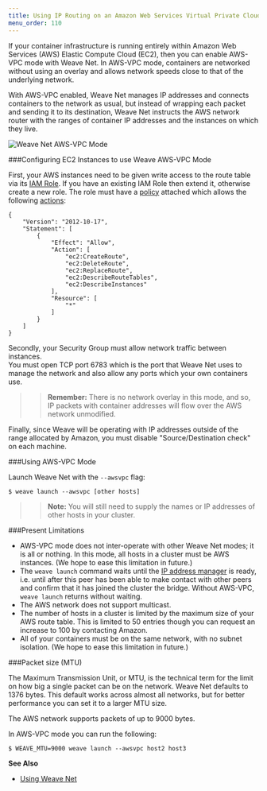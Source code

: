 ```yaml
---
title: Using IP Routing on an Amazon Web Services Virtual Private Cloud
menu_order: 110
---
```


If your container infrastructure is running entirely within Amazon Web Services (AWS) 
Elastic Compute Cloud (EC2), then you can enable AWS-VPC mode with Weave Net. In AWS-VPC mode, 
containers are networked without using an overlay and allows network speeds 
close to that of the underlying network.

With AWS-VPC enabled, Weave Net manages IP addresses and connects
containers to the network as usual, but instead of wrapping each packet and
sending it to its destination, Weave Net instructs the AWS network
router with the ranges of container IP addresses and the instances 
on which they live. 

![Weave Net AWS-VPC Mode](weave-net-awsvpc-1007x438.png)

###Configuring EC2 Instances to use Weave AWS-VPC Mode

First, your AWS instances need to be given write access to the route
table via its
[IAM Role](http://docs.aws.amazon.com/AWSEC2/latest/UserGuide/iam-roles-for-amazon-ec2.html).
If you have an existing IAM Role then extend it, otherwise create a
new role. The role must have a
[policy](http://docs.aws.amazon.com/AWSEC2/latest/UserGuide/iam-policies-for-amazon-ec2.html)
attached which allows the following
[actions](http://docs.aws.amazon.com/AWSEC2/latest/APIReference/API_Operations.html):


```
{
    "Version": "2012-10-17",
    "Statement": [
        {
            "Effect": "Allow",
            "Action": [
                "ec2:CreateRoute",
                "ec2:DeleteRoute",
                "ec2:ReplaceRoute",
                "ec2:DescribeRouteTables",
                "ec2:DescribeInstances"
            ],
            "Resource": [
                "*"
            ]
        }
    ]
}
```

Secondly, your Security Group must allow network traffic between instances.  
You must open TCP port 6783 which is the port that Weave Net uses to manage the network and also 
allow any ports which your own containers use. 

>>**Remember:** There is no network overlay in this mode, and so, IP packets with container
addresses will flow over the AWS network unmodified.

Finally, since Weave will be operating with IP addresses outside of the 
range allocated by Amazon, you must disable "Source/Destination check" on each machine.

###Using AWS-VPC Mode

Launch Weave Net with the `--awsvpc` flag:

    $ weave launch --awsvpc [other hosts]

 >>**Note:** You will still need to supply the names or IP addresses of other hosts in
your cluster.

###Present Limitations

- AWS-VPC mode does not inter-operate with other Weave Net modes; it
  is all or nothing.  In this mode, all hosts in a cluster must be AWS
  instances. (We hope to ease this limitation in future.)
- The `weave launch` command waits until the
  [IP address manager](/site//operational-guide/concepts.md#ip-address-manager-ipam)
  is ready, i.e. until after this peer has been able to make contact
  with other peers and confirm that it has joined the cluster the
  bridge.  Without AWS-VPC, `weave launch` returns without waiting.
- The AWS network does not support multicast.
- The number of hosts in a cluster is limited by the maximum size of
  your AWS route table.  This is limited to 50 entries though you
  can request an increase to 100 by contacting Amazon.
- All of your containers must be on the same network, with no subnet
  isolation. (We hope to ease this limitation in future.)

###Packet size (MTU)

The Maximum Transmission Unit, or MTU, is the technical term for the
limit on how big a single packet can be on the network. Weave Net
defaults to 1376 bytes. This default works across almost all networks, but for better 
performance you can set it to a larger MTU size. 

The AWS network supports packets of up to 9000 bytes.  

In AWS-VPC mode you can run the following:

    $ WEAVE_MTU=9000 weave launch --awsvpc host2 host3

**See Also**

 * [Using Weave Net](/site/using-weave.md)

